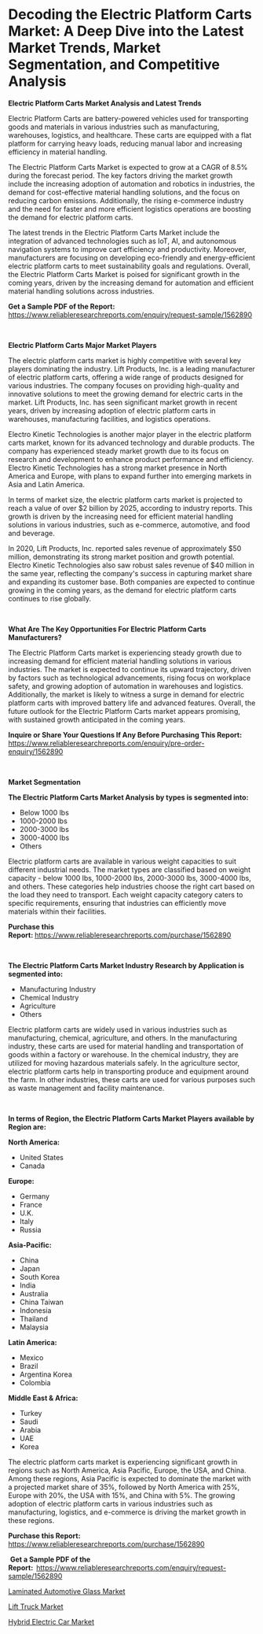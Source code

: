 <p><h1>Decoding the Electric Platform Carts Market: A Deep Dive into the Latest Market Trends, Market Segmentation, and Competitive Analysis</h1></p><p><strong>Electric Platform Carts Market Analysis and Latest Trends</strong></p>
<p><p>Electric Platform Carts are battery-powered vehicles used for transporting goods and materials in various industries such as manufacturing, warehouses, logistics, and healthcare. These carts are equipped with a flat platform for carrying heavy loads, reducing manual labor and increasing efficiency in material handling.</p><p>The Electric Platform Carts Market is expected to grow at a CAGR of 8.5% during the forecast period. The key factors driving the market growth include the increasing adoption of automation and robotics in industries, the demand for cost-effective material handling solutions, and the focus on reducing carbon emissions. Additionally, the rising e-commerce industry and the need for faster and more efficient logistics operations are boosting the demand for electric platform carts.</p><p>The latest trends in the Electric Platform Carts Market include the integration of advanced technologies such as IoT, AI, and autonomous navigation systems to improve cart efficiency and productivity. Moreover, manufacturers are focusing on developing eco-friendly and energy-efficient electric platform carts to meet sustainability goals and regulations. Overall, the Electric Platform Carts Market is poised for significant growth in the coming years, driven by the increasing demand for automation and efficient material handling solutions across industries.</p></p>
<p><strong>Get a Sample PDF of the Report:&nbsp;</strong> <a href="https://www.reliableresearchreports.com/enquiry/request-sample/1562890">https://www.reliableresearchreports.com/enquiry/request-sample/1562890</a></p>
<p>&nbsp;</p>
<p><strong>Electric Platform Carts Major Market Players</strong></p>
<p><p>The electric platform carts market is highly competitive with several key players dominating the industry. Lift Products, Inc. is a leading manufacturer of electric platform carts, offering a wide range of products designed for various industries. The company focuses on providing high-quality and innovative solutions to meet the growing demand for electric carts in the market. Lift Products, Inc. has seen significant market growth in recent years, driven by increasing adoption of electric platform carts in warehouses, manufacturing facilities, and logistics operations.</p><p>Electro Kinetic Technologies is another major player in the electric platform carts market, known for its advanced technology and durable products. The company has experienced steady market growth due to its focus on research and development to enhance product performance and efficiency. Electro Kinetic Technologies has a strong market presence in North America and Europe, with plans to expand further into emerging markets in Asia and Latin America.</p><p>In terms of market size, the electric platform carts market is projected to reach a value of over $2 billion by 2025, according to industry reports. This growth is driven by the increasing need for efficient material handling solutions in various industries, such as e-commerce, automotive, and food and beverage.</p><p>In 2020, Lift Products, Inc. reported sales revenue of approximately $50 million, demonstrating its strong market position and growth potential. Electro Kinetic Technologies also saw robust sales revenue of $40 million in the same year, reflecting the company's success in capturing market share and expanding its customer base. Both companies are expected to continue growing in the coming years, as the demand for electric platform carts continues to rise globally.</p></p>
<p>&nbsp;</p>
<p><strong>What Are The Key Opportunities For Electric Platform Carts Manufacturers?</strong></p>
<p><p>The Electric Platform Carts market is experiencing steady growth due to increasing demand for efficient material handling solutions in various industries. The market is expected to continue its upward trajectory, driven by factors such as technological advancements, rising focus on workplace safety, and growing adoption of automation in warehouses and logistics. Additionally, the market is likely to witness a surge in demand for electric platform carts with improved battery life and advanced features. Overall, the future outlook for the Electric Platform Carts market appears promising, with sustained growth anticipated in the coming years.</p></p>
<p><strong>Inquire or Share Your Questions If Any Before Purchasing This Report:</strong> <a href="https://www.reliableresearchreports.com/enquiry/pre-order-enquiry/1562890">https://www.reliableresearchreports.com/enquiry/pre-order-enquiry/1562890</a></p>
<p>&nbsp;</p>
<p><strong>Market Segmentation</strong></p>
<p><strong>The Electric Platform Carts Market Analysis by types is segmented into:</strong></p>
<p><ul><li>Below 1000 lbs</li><li>1000-2000 lbs</li><li>2000-3000 lbs</li><li>3000-4000 lbs</li><li>Others</li></ul></p>
<p><p>Electric platform carts are available in various weight capacities to suit different industrial needs. The market types are classified based on weight capacity - below 1000 lbs, 1000-2000 lbs, 2000-3000 lbs, 3000-4000 lbs, and others. These categories help industries choose the right cart based on the load they need to transport. Each weight capacity category caters to specific requirements, ensuring that industries can efficiently move materials within their facilities.</p></p>
<p><strong>Purchase this Report:&nbsp;</strong><a href="https://www.reliableresearchreports.com/purchase/1562890">https://www.reliableresearchreports.com/purchase/1562890</a></p>
<p>&nbsp;</p>
<p><strong>The Electric Platform Carts Market Industry Research by Application is segmented into:</strong></p>
<p><ul><li>Manufacturing Industry</li><li>Chemical Industry</li><li>Agriculture</li><li>Others</li></ul></p>
<p><p>Electric platform carts are widely used in various industries such as manufacturing, chemical, agriculture, and others. In the manufacturing industry, these carts are used for material handling and transportation of goods within a factory or warehouse. In the chemical industry, they are utilized for moving hazardous materials safely. In the agriculture sector, electric platform carts help in transporting produce and equipment around the farm. In other industries, these carts are used for various purposes such as waste management and facility maintenance.</p></p>
<p>&nbsp;</p>
<p><strong>In terms of Region, the Electric Platform Carts Market Players available by Region are:</strong></p>
<p>
    <p> <strong> North America: </strong>
        <ul>
            <li>United States</li>
            <li>Canada</li>
        </ul>
        </p> 
    <p> <strong> Europe: </strong>
        <ul>
            <li>Germany</li>
            <li>France</li>
            <li>U.K.</li>
            <li>Italy</li>
            <li>Russia</li>
        </ul>
        </p> 
    <p> <strong> Asia-Pacific: </strong>
        <ul>
            <li>China</li>
            <li>Japan</li>
            <li>South Korea</li>
            <li>India</li>
            <li>Australia</li>
            <li>China Taiwan</li>
            <li>Indonesia</li>
            <li>Thailand</li>
            <li>Malaysia</li>
        </ul>
        </p> 
    <p> <strong> Latin America: </strong>
        <ul>
            <li>Mexico</li>
            <li>Brazil</li>
            <li>Argentina Korea</li>
            <li>Colombia</li>
        </ul>
        </p> 
    <p> <strong> Middle East & Africa: </strong>
        <ul>
            <li>Turkey</li>
            <li>Saudi</li>
            <li>Arabia</li>
            <li>UAE</li>
            <li>Korea</li>
        </ul>
    </p>
    </p>
<p><p>The electric platform carts market is experiencing significant growth in regions such as North America, Asia Pacific, Europe, the USA, and China. Among these regions, Asia Pacific is expected to dominate the market with a projected market share of 35%, followed by North America with 25%, Europe with 20%, the USA with 15%, and China with 5%. The growing adoption of electric platform carts in various industries such as manufacturing, logistics, and e-commerce is driving the market growth in these regions.</p></p>
<p><strong>Purchase this Report: </strong><a href="https://www.reliableresearchreports.com/purchase/1562890">https://www.reliableresearchreports.com/purchase/1562890</a></p>
<p>&nbsp;<strong>Get a Sample PDF of the Report:&nbsp;&nbsp;</strong><a href="https://www.reliableresearchreports.com/enquiry/request-sample/1562890">https://www.reliableresearchreports.com/enquiry/request-sample/1562890</a></p>
<p><strong></strong></p>
<p><p><a href="https://github.com/johnbach50/Market-Research-Report-List-2/blob/main/laminated-automotive-glass-market.md">Laminated Automotive Glass Market</a></p><p><a href="https://github.com/wusalecollins540tpqoz/Market-Research-Report-List-1/blob/main/lift-truck-market.md">Lift Truck Market</a></p><p><a href="https://github.com/pjcfca/Market-Research-Report-List-1/blob/main/hybrid-electric-car-market.md">Hybrid Electric Car Market</a></p></p>